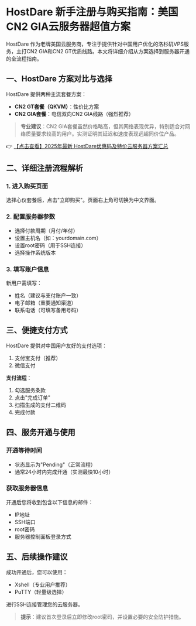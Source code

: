 # HostDare 新手注册与购买指南：美国CN2 GIA云服务器超值方案

HostDare 作为老牌美国云服务商，专注于提供针对中国用户优化的洛杉矶VPS服务，主打CN2 GIA和CN2 GT优质线路。本文将详细介绍从方案选择到服务器开通的全流程指南。

## 一、HostDare 方案对比与选择

HostDare 提供两种主流套餐方案：

- **CN2 GT套餐（QKVM）**：性价比方案
- **CN2 GIA套餐**：电信双向CN2 GIA线路（强烈推荐）

> **专业建议**：CN2 GIA套餐虽然价格略高，但其网络表现优异，特别适合对网络质量要求较高的用户。实测证明其延迟和速度表现远超同价位产品。

👉 [【点击查看】2025年最新 HostDare优惠码及特价云服务器方案汇总](https://bit.ly/hostdare)

## 二、详细注册流程解析

### 1. 进入购买页面
选择心仪套餐后，点击"立即购买"。页面右上角可切换为中文界面。

### 2. 配置服务器参数
- 选择付款周期（月付/年付）
- 设置主机名（如：yourdomain.com）
- 设置root密码（用于SSH连接）
- 选择操作系统版本

### 3. 填写账户信息
新用户需填写：
- 姓名（建议与支付账户一致）
- 电子邮箱（重要通知渠道）
- 联系电话（可填写备用号码）

## 三、便捷支付方式

HostDare 提供对中国用户友好的支付选项：
1. 支付宝支付（推荐）
2. 微信支付

**支付流程**：
1. 勾选服务条款
2. 点击"完成订单"
3. 扫描生成的支付二维码
4. 完成付款

## 四、服务开通与使用

### 开通等待时间
- 状态显示为"Pending"（正常流程）
- 通常24小时内完成开通（实测最快10小时）

### 获取服务器信息
开通后您将收到包含以下信息的邮件：
- IP地址
- SSH端口
- root密码
- 服务器控制面板登录方式

## 五、后续操作建议

成功开通后，您可以使用：
- Xshell（专业用户推荐）
- PuTTY（轻量级选择）

进行SSH连接管理您的云服务器。

> **提示**：建议首次登录后立即修改root密码，并设置必要的安全防护措施。